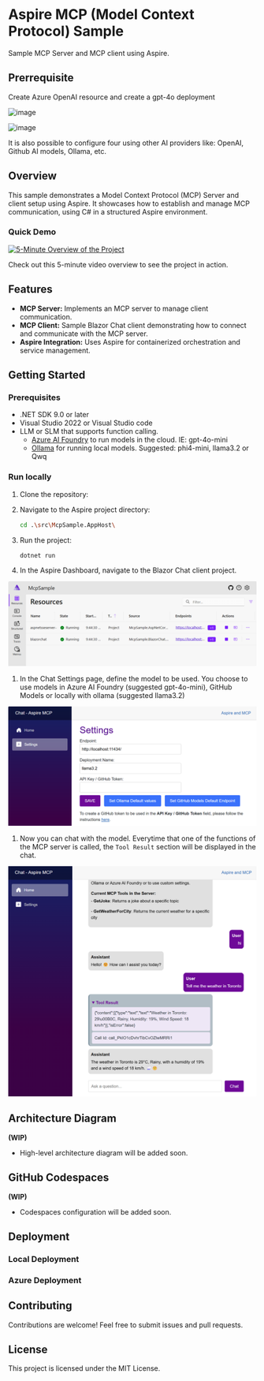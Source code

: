 # Aspire MCP (Model Context Protocol) Sample

Sample MCP Server and MCP client using Aspire.

## Prerrequisite

Create Azure OpenAI resource and create a gpt-4o deployment

![image](https://github.com/user-attachments/assets/aec5919a-074c-409d-b6af-ac42df610661)

![image](https://github.com/user-attachments/assets/f6c22a17-6280-4122-8488-524797622514)

It is also possible to configure four using other AI providers like: OpenAI, Github AI models, Ollama, etc.

## Overview

This sample demonstrates a Model Context Protocol (MCP) Server and client setup using Aspire. It showcases how to establish and manage MCP communication, using C# in a structured Aspire environment.

### Quick Demo

[![5-Minute Overview of the Project](https://img.youtube.com/vi/2holzbob1_I/0.jpg)](https://www.youtube.com/watch?v=2holzbob1_I)

Check out this 5-minute video overview to see the project in action.


## Features

- **MCP Server:** Implements an MCP server to manage client communication.
- **MCP Client:** Sample Blazor Chat client demonstrating how to connect and communicate with the MCP server.
- **Aspire Integration:** Uses Aspire for containerized orchestration and service management.

## Getting Started

### Prerequisites

- .NET SDK 9.0 or later  
- Visual Studio 2022 or Visual Studio code
- LLM or SLM that supports function calling.
	- [Azure AI Foundry](https://ai.azure.com) to run models in the cloud. IE: gpt-4o-mini
	- [Ollama](https://ollama.com/) for running local models. Suggested: phi4-mini, llama3.2 or Qwq

### Run locally

1. Clone the repository:

1. Navigate to the Aspire project directory:

   ```bash
   cd .\src\McpSample.AppHost\
   ```

1. Run the project:
   ```bash
   dotnet run
   ```

1. In the Aspire Dashboard, navigate to the Blazor Chat client project.

![Aspire Dashboard](./images/20AspireDashboard.png)

1. In the Chat Settings page, define the model to be used. You choose to use models in Azure AI Foundry (suggested gpt-4o-mini), GitHub Models or locally with ollama (suggested llama3.2)

![Chat Settings](./images/25ChatSettings.png)

1. Now you can chat with the model. Everytime that one of the functions of the MCP server is called, the `Tool Result` section will be displayed in the chat.

![Chat Demo](./images/28ChatDemo.png)

## Architecture Diagram

**(WIP)**
- High-level architecture diagram will be added soon.

## GitHub Codespaces

**(WIP)**
- Codespaces configuration will be added soon.

## Deployment

### Local Deployment


### Azure Deployment

## Contributing
Contributions are welcome! Feel free to submit issues and pull requests.

## License
This project is licensed under the MIT License.

